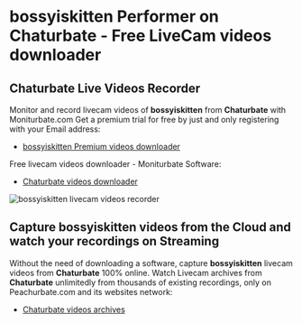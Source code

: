 # bossyiskitten Performer on Chaturbate - Free LiveCam videos downloader

## Chaturbate Live Videos Recorder

Monitor and record livecam videos of **bossyiskitten** from **Chaturbate** with Moniturbate.com
Get a premium trial for free by just and only registering with your Email address:
* [bossyiskitten Premium videos downloader](https://moniturbate.com/request-demo-licence-key.html)

Free livecam videos downloader - Moniturbate Software:
* [Chaturbate videos downloader](https://moniturbate.com/moniturbate-download-software.html)

![bossyiskitten livecam videos recorder](https://peachurnet.com/templates/moniturbate-software.png)


## Capture bossyiskitten videos from the Cloud and watch your recordings on Streaming

Without the need of downloading a software, capture **bossyiskitten** livecam videos from **Chaturbate** 100% online.
Watch Livecam archives from **Chaturbate** unlimitedly from thousands of existing recordings, only on Peachurbate.com and its websites network:
* [Chaturbate videos archives](https://peachurnet.com/)